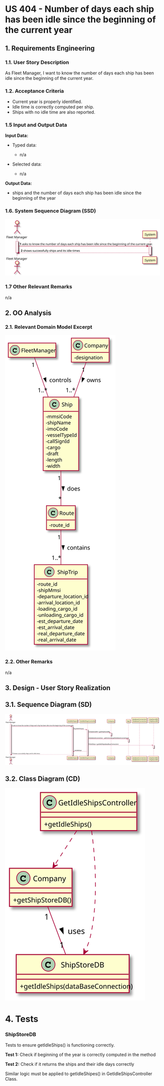 # US 404 - Number of days each ship has been idle since the beginning of the current year

## 1. Requirements Engineering

### 1.1. User Story Description

As Fleet Manager, I want to know the number of days each ship has been idle
since the beginning of the current year.

### 1.2. Acceptance Criteria

* Current year is properly identified.  
* Idle time is correctly computed per ship.  
* Ships with no idle time are also reported.



### 1.5 Input and Output Data

**Input Data:**

* Typed data:
    * n/a

* Selected data:
    * n/a


**Output Data:**

* ships and the number of days each ship has been idle since the beginning of the year


### 1.6. System Sequence Diagram (SSD)

![US404-SSD](US404_SSD.svg)


### 1.7 Other Relevant Remarks

n/a


## 2. OO Analysis

### 2.1. Relevant Domain Model Excerpt

![US404-MD](US404_DM.svg)

### 2.2. Other Remarks

n/a



## 3. Design - User Story Realization

## 3.1. Sequence Diagram (SD)

![US404-SD](US404_SD.svg)

## 3.2. Class Diagram (CD)

![US404-CD](US404_CD.svg)

# 4. Tests

### ShipStoreDB

Tests to ensure getIdleShips() is functioning correctly.

**Test 1:** Check if beginning of the year is correctly computed in the method

**Test 2:** Check if it returns the ships and their idle days correctly

Similar logic must be applied to getIdleShipes() in GetIdleShipsController Class.
